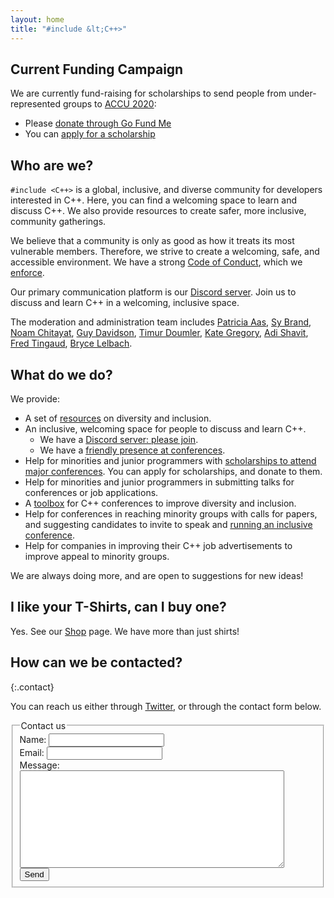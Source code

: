 ```yaml
---
layout: home
title: "#include &lt;C++>"
---
```


## Current Funding Campaign

We are currently fund-raising for scholarships to send people from under-represented groups to [ACCU 2020](https://conference.accu.org):

* Please [donate through Go Fund Me](https://www.gofundme.com/f/include-scholarships-for-accu-spring-2020)
* You can [apply for a scholarship](https://richardchandler590561.typeform.com/to/ruUqBs)

## Who are we?

`#include <C++>` is a global, inclusive, and diverse community for developers interested in C++. Here, you can find a welcoming space to learn and discuss C++. We also provide resources to create safer, more inclusive, community gatherings.

We believe that a community is only as good as how it treats its most vulnerable members. Therefore, we strive to create a welcoming, safe, and accessible environment. We have a strong [Code of Conduct](/code-of-conduct), which we [enforce](/moderation).

Our primary communication platform is our [Discord server](https://discord.gg/ZPErMGW). Join us to discuss and learn C++ in a welcoming, inclusive space.

The moderation and administration team includes [Patricia Aas](https://twitter.com/pati_gallardo), [Sy Brand](https://twitter.com/TartanLlama), [Noam Chitayat](https://twitter.com/_Noam), [Guy Davidson](https://twitter.com/hatcat01), [Timur Doumler](https://twitter.com/timur_audio), [Kate Gregory](https://twitter.com/gregcons), [Adi Shavit](https://twitter.com/AdiShavit), [Fred Tingaud](https://twitter.com/FredTingaudDev), [Bryce Lelbach](https://twitter.com/blelbach).

## What do we do?

We provide:

- A set of [resources](/resources) on diversity and inclusion.
- An inclusive, welcoming space for people to discuss and learn C++.
  - We have a [Discord server: please join](https://discord.gg/ZPErMGW).
  - We have a [friendly presence at conferences](/conferences/attending-conferences).
- Help for minorities and junior programmers with [scholarships to attend major conferences](/conferences/scholarships). You can apply for scholarships, and donate to them.
- Help for minorities and junior programmers in submitting talks for conferences or job applications.
- A [toolbox](https://github.com/include-cpp/toolboxes/releases/latest) for C++ conferences to improve diversity and inclusion.
- Help for conferences in reaching minority groups with calls for papers, and suggesting candidates to invite to speak and <a class="page-link" href="/conferences/organising-conferences/">running an inclusive conference</a>.
- Help for companies in improving their C++ job advertisements to improve appeal to minority groups.

We are always doing more, and are open to suggestions for new ideas!

## I like your T-Shirts, can I buy one?

Yes. See our <a class="page-link" href="/shop/">Shop</a> page. We have more than just shirts!

## How can we be contacted?
{:.contact}

You can reach us either through [Twitter](https://twitter.com/include_cpp), or through the contact form below.

<form action="https://getsimpleform.com/messages?form_api_token=0249c3a7836e7b2532d7d6fe74e61676" method="post">
<fieldset>
<legend>Contact us</legend>

<div>
  <label for="name">Name:</label>
  <input name="name" type="text" id="name">
</div>
<div>
  <label for="email">Email:</label>
  <input name="email" type="email" id="email">
</div>
<div>
  <label for="message">Message:</label>
  <textarea name="message" id="message" cols="50" rows="10"></textarea>
</div>
<div>
  <input name="send" type="submit" value="Send">
</div>
</fieldset>
</form>
